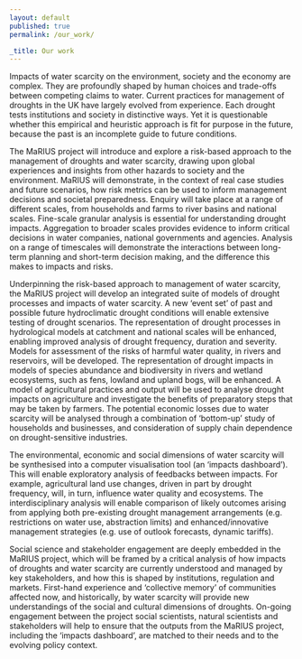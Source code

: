 ```yaml
---
layout: default
published: true
permalink: /our_work/

_title: Our work
---
```

Impacts of water scarcity on the environment, society and the economy are complex. They are profoundly shaped by human choices and trade-offs between competing claims to water. Current practices for management of droughts in the UK have largely evolved from experience. Each drought tests institutions and society in distinctive ways. Yet it is questionable whether this empirical and heuristic approach is fit for purpose in the future, because the past is an incomplete guide to future conditions.

The MaRIUS project will introduce and explore a risk-based approach to the management of droughts and water scarcity, drawing upon global experiences and insights from other hazards to society and the environment. MaRIUS will demonstrate, in the context of real case studies and future scenarios, how risk metrics can be used to inform management decisions and societal preparedness. Enquiry will take place at a range of different scales, from households and farms to river basins and national scales. Fine-scale granular analysis is essential for understanding drought impacts. Aggregation to broader scales provides evidence to inform critical decisions in water companies, national governments and agencies. Analysis on a range of timescales will demonstrate the interactions between long-term planning and short-term decision making, and the difference this makes to impacts and risks.

Underpinning the risk-based approach to management of water scarcity, the MaRIUS project will develop an integrated suite of models of drought processes and impacts of water scarcity. A new ‘event set’ of past and possible future hydroclimatic drought conditions will enable extensive testing of drought scenarios. The representation of drought processes in hydrological models at catchment and national scales will be enhanced, enabling improved analysis of drought frequency, duration and severity. Models for assessment of the risks of harmful water quality, in rivers and reservoirs, will be developed. The representation of drought impacts in models of species abundance and biodiversity in rivers and wetland ecosystems, such as fens, lowland and upland bogs, will be enhanced. A model of agricultural practices and output will be used to analyse drought impacts on agriculture and investigate the benefits of preparatory steps that may be taken by farmers. The potential economic losses due to water scarcity will be analysed through a combination of ‘bottom-up’ study of households and businesses, and consideration of supply chain dependence on drought-sensitive industries.

The environmental, economic and social dimensions of water scarcity will be synthesised into a computer visualisation tool (an ‘impacts dashboard’). This will enable exploratory analysis of feedbacks between impacts. For example, agricultural land use changes, driven in part by drought frequency, will, in turn, influence water quality and ecosystems. The interdisciplinary analysis will enable comparison of likely outcomes arising from applying both pre-existing drought management arrangements (e.g. restrictions on water use, abstraction limits) and enhanced/innovative management strategies (e.g. use of outlook forecasts, dynamic tariffs).

Social science and stakeholder engagement are deeply embedded in the MaRIUS project, which will be framed by a critical analysis of how impacts of droughts and water scarcity are currently understood and managed by key stakeholders, and how this is shaped by institutions, regulation and markets. First-hand experience and ‘collective memory’ of communities affected now, and historically, by water scarcity will provide new understandings of the social and cultural dimensions of droughts. On-going engagement between the project social scientists, natural scientists and stakeholders will help to ensure that the outputs from the MaRIUS project, including the ‘impacts dashboard’, are matched to their needs and to the evolving policy context.